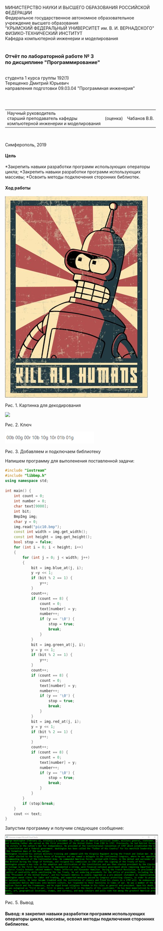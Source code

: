 МИНИСТЕРСТВО НАУКИ  И ВЫСШЕГО ОБРАЗОВАНИЯ РОССИЙСКОЙ ФЕДЕРАЦИИ  
Федеральное государственное автономное образовательное учреждение высшего образования  
"КРЫМСКИЙ ФЕДЕРАЛЬНЫЙ УНИВЕРСИТЕТ им. В. И. ВЕРНАДСКОГО"  
ФИЗИКО-ТЕХНИЧЕСКИЙ ИНСТИТУТ  
Кафедра компьютерной инженерии и моделирования
<br/><br/>
### Отчёт по лабораторной работе № 3<br/> по дисциплине "Программирование"
<br/>
​
студента 1 курса группы 192(1)  
<br/>Терещенко Дмитрий Юрьевич
<br/>направления подготовки 09.03.04 "Программная инженерия"

<br/><br/>
<table>
<tr><td>Научный руководитель<br/> старший преподаватель кафедры<br/> компьютерной инженерии и моделирования</td>
<td>(оценка)</td>
<td>Чабанов В.В.</td>
</tr>
</table>
<br/><br/>
​
Симферополь, 2019

#### Цель
*Закрепить навыки разработки программ использующих операторы цикла;
*Закрепить навыки разработки программ использующих массивы;
*Освоить методы подключения сторонних библиотек.

#### Ход работы
![](https://github.com/dmirter/Tereshenko/blob/master/Laboratory3/Img/pic10.bmp)

Рис. 1. Картинка для декодирования

![](hhttps://github.com/dmirter/Tereshenko/blob/master/Laboratory3/Img/pic10.bmp)

Рис. 2. Ключ

![](https://github.com/dmirter/Tereshenko/blob/master/Laboratory3/Img/img3.png)


Рис. 3. Добавляем и подключаем библиотеку

Напишем программу для выполенения поставленной задачи:
```c++
#include "iostream"
#include "libbmp.h"
using namespace std;

int main() {
	int count = 0;
	int number = 0;
	char text[9000];
	int bit;
	BmpImg img;
	char y = 0;
	img.read("pic10.bmp");
	const int width = img.get_width();
	const int height = img.get_height();
	bool stop = false;
	for (int i = 0; i < height; i++)
	{
		for (int j = 0; j < width; j++)
		{
			bit = img.blue_at(j, i);
			y =y << 1;
			if (bit % 2 == 1) {
				y++;
			}
			count++;
			if (count == 8) {
				count = 0;
				text[number] = y;
				number++;
				if (y == '\0') {
					stop = true;
					break;
				}
			}
			bit = img.green_at(j, i);
			y = y << 1;
			if (bit % 2 == 1) {
				y++;
			}
			count++;
			if (count == 8) {
				count = 0;
				text[number] = y;
				number++;
				if (y == '\0') {
					stop = true;
					break;
				}
			}
			bit = img.red_at(j, i);
			y = y << 1;
			if (bit % 2 == 1) {
				y++;
			}
			count++;
			if (count == 8) {
				count = 0;
				text[number] = y;
				number++;
				if (y == '\0') {
					stop = true;
					break;
				}
			}
		}
		if (stop)break;
	}
	cout << text;
}
```
Запустим программу и получим следующее сообщение:

![](https://raw.githubusercontent.com/PraiseTheSun-0/Practice/master/Lab3/Lab3/Screenshots/Screenshot_4.png)

Рис. 5. Вывод

#### Вывод: я закрепил навыки разработки программ использующих операторы цикла, массивы, освоил методы подключения сторонних библиотек.
